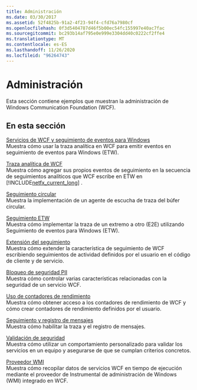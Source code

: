 ```yaml
---
title: Administración
ms.date: 03/30/2017
ms.assetid: 52f4825b-91a2-4f23-94f4-cfd76a7980cf
ms.openlocfilehash: 0f3d5404787d46f5b00ec54fc155997e40ac7fac
ms.sourcegitcommit: bc293b14af795e0e999e3304dd40c0222cf2ffe4
ms.translationtype: MT
ms.contentlocale: es-ES
ms.lasthandoff: 11/26/2020
ms.locfileid: "96264743"
---
```

# <a name="management"></a>Administración

Esta sección contiene ejemplos que muestran la administración de Windows Communication Foundation (WCF).  
  
## <a name="in-this-section"></a>En esta sección  

 [Servicios de WCF y seguimiento de eventos para Windows](wcf-services-and-event-tracing-for-windows.md)  
 Muestra cómo usar la traza analítica en WCF para emitir eventos en seguimiento de eventos para Windows (ETW).  
  
 [Traza analítica de WCF](wcf-analytic-tracing.md)  
 Muestra cómo agregar sus propios eventos de seguimiento en la secuencia de seguimientos analíticos que WCF escribe en ETW en [!INCLUDE[netfx_current_long](../../../../includes/netfx-current-long-md.md)] .  
  
 [Seguimiento circular](circular-tracing.md)  
 Muestra la implementación de un agente de escucha de traza del búfer circular.  
  
 [Seguimiento ETW](etw-tracing.md)  
 Muestra cómo implementar la traza de un extremo a otro (E2E) utilizando Seguimiento de eventos para Windows (ETW).  
  
 [Extensión del seguimiento](extending-tracing.md)  
 Muestra cómo extender la característica de seguimiento de WCF escribiendo seguimientos de actividad definidos por el usuario en el código de cliente y de servicio.  
  
 [Bloqueo de seguridad PII](pii-security-lockdown.md)  
 Muestra cómo controlar varias características relacionadas con la seguridad de un servicio WCF.  
  
 [Uso de contadores de rendimiento](using-performance-counters.md)  
 Muestra cómo obtener acceso a los contadores de rendimiento de WCF y cómo crear contadores de rendimiento definidos por el usuario.  
  
 [Seguimiento y registro de mensajes](tracing-and-message-logging.md)  
 Muestra cómo habilitar la traza y el registro de mensajes.  
  
 [Validación de seguridad](security-validation.md)  
 Muestra cómo utilizar un comportamiento personalizado para validar los servicios en un equipo y asegurarse de que se cumplan criterios concretos.  
  
 [Proveedor WMI](wmi-provider.md)  
 Muestra cómo recopilar datos de servicios WCF en tiempo de ejecución mediante el proveedor de Instrumental de administración de Windows (WMI) integrado en WCF.
